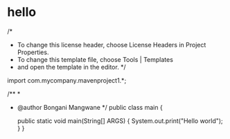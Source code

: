 # hello
/*
 * To change this license header, choose License Headers in Project Properties.
 * To change this template file, choose Tools | Templates
 * and open the template in the editor.
 */

import com.mycompany.mavenproject1.*;

/**
 *
 * @author Bongani Mangwane
 */
public class main {
    
    public static void main(String[] ARGS)
    {
       System.out.print("Hello world");
    }
}
